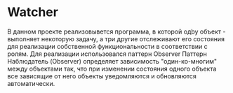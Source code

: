 # Watcher
В данном проекте реализовывется программа, в которой одby объект - выполняет некоторую задачу,
а три другие отслеживают его состояния для реализации собственной функциональности в соответствии с ролям.
Для реализации использовался паттерн Observer Паттерн Наблюдатель (Observer) определяет зависимость "один-ко-многим" между объектами так, 
что при изменении состояния одного объекта все зависящие от него объекты уведомляются и обновляются автоматически.
